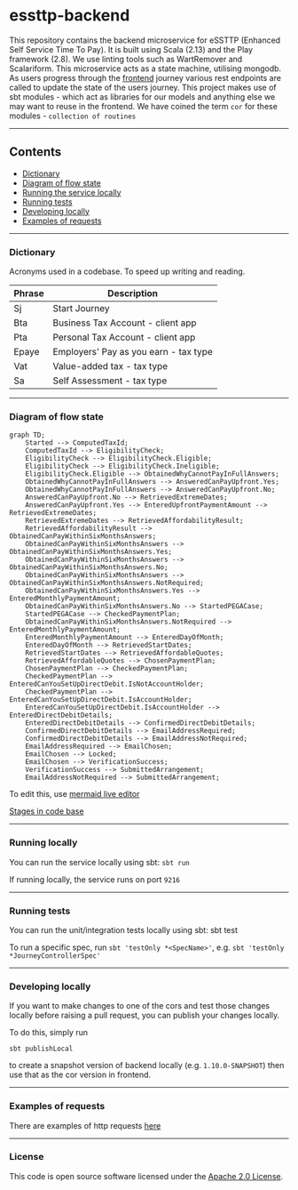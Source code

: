 
# essttp-backend

This repository contains the backend microservice for eSSTTP (Enhanced Self Service Time To Pay). 
It is built using Scala (2.13) and the Play framework (2.8). We use linting tools such as WartRemover and Scalariform. 
This microservice acts as a state machine, utilising mongodb. 
As users progress through the [frontend](https://www.github.com/hmrc/essttp-frontend) journey various rest endpoints are called to update the state of the users journey. 
This project makes use of sbt modules - which act as libraries for our models and anything else we may want to reuse in the frontend. We have coined the term `cor` for these modules - `collection of routines`

---

## Contents

* [Dictionary](https://www.github.com/hmrc/essttp-backend#dictionary)
* [Diagram of flow state](https://www.github.com/hmrc/essttp-backend#diagram-of-flow-state)
* [Running the service locally](https://github.com/hmrc/essttp-backend#running-locally)
* [Running tests](https://github.com/hmrc/essttp-backend#running-tests)
* [Developing locally](https://github.com/hmrc/essttp-backend#developing-locally)
* [Examples of requests](https://github.com/hmrc/essttp-backend#examples-of-requests)

---

### Dictionary
Acronyms used in a codebase. To speed up writing and reading. 

| Phrase | Description                           |
|--------|---------------------------------------|
| Sj     | Start Journey                         |
| Bta    | Business Tax Account - client app     |
| Pta    | Personal Tax Account - client app     |
| Epaye  | Employers' Pay as you earn - tax type |
| Vat    | Value-added tax - tax type            |
| Sa     | Self Assessment - tax type            |

---

### Diagram of flow state
```mermaid
graph TD;
    Started --> ComputedTaxId;
    ComputedTaxId --> EligibilityCheck;
    EligibilityCheck --> EligibilityCheck.Eligible;
    EligibilityCheck --> EligibilityCheck.Ineligible;
    EligibilityCheck.Eligible --> ObtainedWhyCannotPayInFullAnswers;
    ObtainedWhyCannotPayInFullAnswers --> AnsweredCanPayUpfront.Yes;
    ObtainedWhyCannotPayInFullAnswers --> AnsweredCanPayUpfront.No;
    AnsweredCanPayUpfront.No --> RetrievedExtremeDates;
    AnsweredCanPayUpfront.Yes --> EnteredUpfrontPaymentAmount --> RetrievedExtremeDates;
    RetrievedExtremeDates --> RetrievedAffordabilityResult;
    RetrievedAffordabilityResult --> ObtainedCanPayWithinSixMonthsAnswers;
    ObtainedCanPayWithinSixMonthsAnswers --> ObtainedCanPayWithinSixMonthsAnswers.Yes;
    ObtainedCanPayWithinSixMonthsAnswers --> ObtainedCanPayWithinSixMonthsAnswers.No;
    ObtainedCanPayWithinSixMonthsAnswers --> ObtainedCanPayWithinSixMonthsAnswers.NotRequired;
    ObtainedCanPayWithinSixMonthsAnswers.Yes --> EnteredMonthlyPaymentAmount;
    ObtainedCanPayWithinSixMonthsAnswers.No --> StartedPEGACase;
    StartedPEGACase --> CheckedPaymentPlan;
    ObtainedCanPayWithinSixMonthsAnswers.NotRequired --> EnteredMonthlyPaymentAmount;
    EnteredMonthlyPaymentAmount --> EnteredDayOfMonth;
    EnteredDayOfMonth --> RetrievedStartDates;
    RetrievedStartDates --> RetrievedAffordableQuotes;
    RetrievedAffordableQuotes --> ChosenPaymentPlan;
    ChosenPaymentPlan --> CheckedPaymentPlan;
    CheckedPaymentPlan --> EnteredCanYouSetUpDirectDebit.IsNotAccountHolder;
    CheckedPaymentPlan --> EnteredCanYouSetUpDirectDebit.IsAccountHolder;
    EnteredCanYouSetUpDirectDebit.IsAccountHolder --> EnteredDirectDebitDetails;
    EnteredDirectDebitDetails --> ConfirmedDirectDebitDetails;
    ConfirmedDirectDebitDetails --> EmailAddressRequired;
    ConfirmedDirectDebitDetails --> EmailAddressNotRequired;
    EmailAddressRequired --> EmailChosen;
    EmailChosen --> Locked;
    EmailChosen --> VerificationSuccess;
    VerificationSuccess --> SubmittedArrangement;
    EmailAddressNotRequired --> SubmittedArrangement;
```
To edit this, use [mermaid live editor](https://mermaid.live/)

[Stages in code base](https://github.com/hmrc/essttp-backend/blob/main/cor-journey/src/main/scala/essttp/journey/model/Stage.scala)

---

### Running locally

You can run the service locally using sbt: `sbt run`

If running locally, the service runs on port `9216`

---

### Running tests

You can run the unit/integration tests locally using sbt: sbt test

To run a specific spec, run `sbt 'testOnly *<SpecName>'`, e.g. `sbt 'testOnly *JourneyControllerSpec'`

---

### Developing locally
If you want to make changes to one of the cors and test those changes locally before raising a pull request, you can publish your changes locally.

To do this, simply run
```
sbt publishLocal
``` 
to create a snapshot version of backend locally (e.g. `1.10.0-SNAPSHOT`) then use that as the cor version in frontend.

---

### Examples of requests

There are examples of http requests [here](https://github.com/hmrc/essttp-backend/tree/main/http-requests)

---

### License

This code is open source software licensed under the [Apache 2.0 License]("http://www.apache.org/licenses/LICENSE-2.0.html").